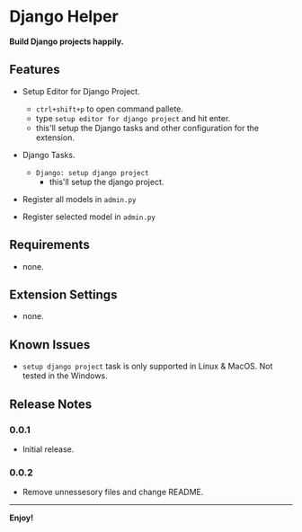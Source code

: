 # Django Helper

**Build Django projects happily.**

## Features

- Setup Editor for Django Project.

  - `ctrl+shift+p` to open command pallete.
  - type `setup editor for django project` and hit enter.
  - this'll setup the Django tasks and other configuration for the extension.

- Django Tasks.

  - `Django: setup django project`
    - this'll setup the django project.

- Register all models in `admin.py`
- Register selected model in `admin.py`

## Requirements

- none.

## Extension Settings

- none.

## Known Issues

- `setup django project` task is only supported in Linux & MacOS. Not tested in the Windows.

## Release Notes

### 0.0.1

- Initial release.

### 0.0.2

- Remove unnessesory files and change README.

---

**Enjoy!**
